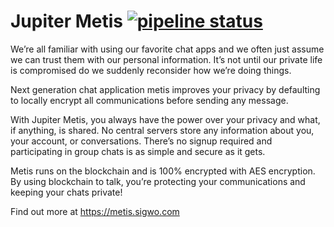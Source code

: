 # Jupiter Metis  [![pipeline status](https://github.com/SigwoTechnologies/metis/blob/master/public/img/pipeline.svg)](https://gitlab.com/sigwotechnologies/metis/commits/master)

We’re all familiar with using our favorite chat apps and we often just assume we can trust them with our personal information. It’s not until our private life is compromised do we suddenly reconsider how we’re doing things. 

Next generation chat application metis improves your privacy by defaulting to locally encrypt all communications before sending any message.

With Jupiter Metis, you always have the power over your privacy and what, if anything, is shared. No central servers store any information about you, your account, or conversations. There’s no signup required and participating in group chats is as simple and secure as it gets.

Metis runs on the blockchain and is 100% encrypted with AES encryption. By using blockchain to talk, you’re protecting your communications and keeping your chats private!

Find out more at https://metis.sigwo.com
